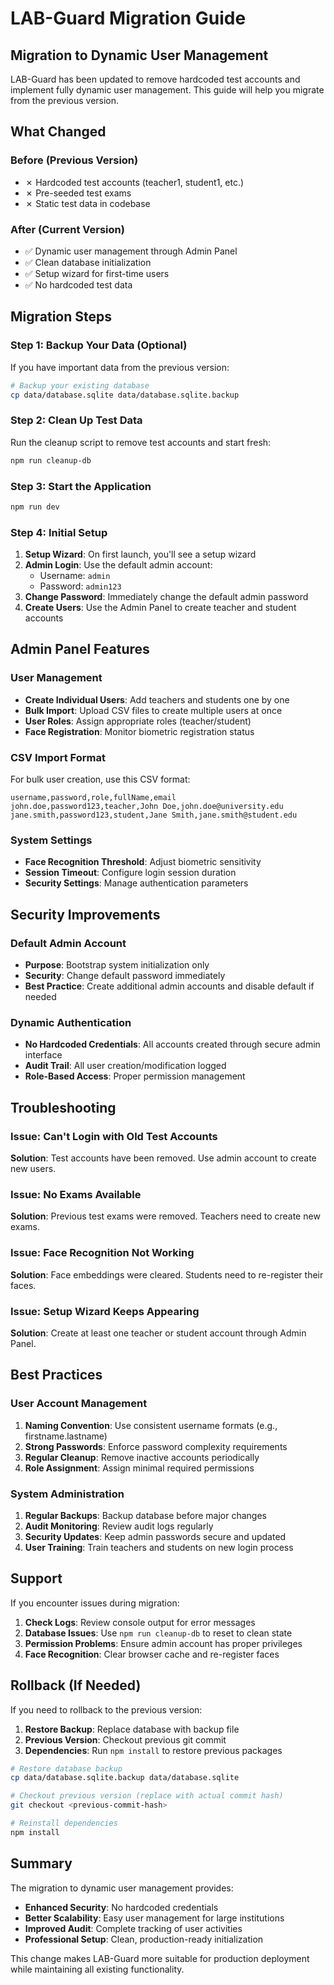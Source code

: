 # LAB-Guard Migration Guide

## Migration to Dynamic User Management

LAB-Guard has been updated to remove hardcoded test accounts and implement fully dynamic user management. This guide will help you migrate from the previous version.

## What Changed

### Before (Previous Version)
- ✗ Hardcoded test accounts (teacher1, student1, etc.)
- ✗ Pre-seeded test exams
- ✗ Static test data in codebase

### After (Current Version)
- ✅ Dynamic user management through Admin Panel
- ✅ Clean database initialization
- ✅ Setup wizard for first-time users
- ✅ No hardcoded test data

## Migration Steps

### Step 1: Backup Your Data (Optional)
If you have important data from the previous version:
```bash
# Backup your existing database
cp data/database.sqlite data/database.sqlite.backup
```

### Step 2: Clean Up Test Data
Run the cleanup script to remove test accounts and start fresh:
```bash
npm run cleanup-db
```

### Step 3: Start the Application
```bash
npm run dev
```

### Step 4: Initial Setup
1. **Setup Wizard**: On first launch, you'll see a setup wizard
2. **Admin Login**: Use the default admin account:
   - Username: `admin`
   - Password: `admin123`
3. **Change Password**: Immediately change the default admin password
4. **Create Users**: Use the Admin Panel to create teacher and student accounts

## Admin Panel Features

### User Management
- **Create Individual Users**: Add teachers and students one by one
- **Bulk Import**: Upload CSV files to create multiple users at once
- **User Roles**: Assign appropriate roles (teacher/student)
- **Face Registration**: Monitor biometric registration status

### CSV Import Format
For bulk user creation, use this CSV format:
```csv
username,password,role,fullName,email
john.doe,password123,teacher,John Doe,john.doe@university.edu
jane.smith,password123,student,Jane Smith,jane.smith@student.edu
```

### System Settings
- **Face Recognition Threshold**: Adjust biometric sensitivity
- **Session Timeout**: Configure login session duration
- **Security Settings**: Manage authentication parameters

## Security Improvements

### Default Admin Account
- **Purpose**: Bootstrap system initialization only
- **Security**: Change default password immediately
- **Best Practice**: Create additional admin accounts and disable default if needed

### Dynamic Authentication
- **No Hardcoded Credentials**: All accounts created through secure admin interface
- **Audit Trail**: All user creation/modification logged
- **Role-Based Access**: Proper permission management

## Troubleshooting

### Issue: Can't Login with Old Test Accounts
**Solution**: Test accounts have been removed. Use admin account to create new users.

### Issue: No Exams Available
**Solution**: Previous test exams were removed. Teachers need to create new exams.

### Issue: Face Recognition Not Working
**Solution**: Face embeddings were cleared. Students need to re-register their faces.

### Issue: Setup Wizard Keeps Appearing
**Solution**: Create at least one teacher or student account through Admin Panel.

## Best Practices

### User Account Management
1. **Naming Convention**: Use consistent username formats (e.g., firstname.lastname)
2. **Strong Passwords**: Enforce password complexity requirements
3. **Regular Cleanup**: Remove inactive accounts periodically
4. **Role Assignment**: Assign minimal required permissions

### System Administration
1. **Regular Backups**: Backup database before major changes
2. **Audit Monitoring**: Review audit logs regularly
3. **Security Updates**: Keep admin passwords secure and updated
4. **User Training**: Train teachers and students on new login process

## Support

If you encounter issues during migration:

1. **Check Logs**: Review console output for error messages
2. **Database Issues**: Use `npm run cleanup-db` to reset to clean state
3. **Permission Problems**: Ensure admin account has proper privileges
4. **Face Recognition**: Clear browser cache and re-register faces

## Rollback (If Needed)

If you need to rollback to the previous version:

1. **Restore Backup**: Replace database with backup file
2. **Previous Version**: Checkout previous git commit
3. **Dependencies**: Run `npm install` to restore previous packages

```bash
# Restore database backup
cp data/database.sqlite.backup data/database.sqlite

# Checkout previous version (replace with actual commit hash)
git checkout <previous-commit-hash>

# Reinstall dependencies
npm install
```

## Summary

The migration to dynamic user management provides:
- **Enhanced Security**: No hardcoded credentials
- **Better Scalability**: Easy user management for large institutions
- **Improved Audit**: Complete tracking of user activities
- **Professional Setup**: Clean, production-ready initialization

This change makes LAB-Guard more suitable for production deployment while maintaining all existing functionality.